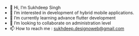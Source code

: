 - 👋 Hi, I’m Sukhdeep Singh
- 👀 I’m interested in development of hybrid mobile applications.
- 🌱 I’m currently learning advance flutter development
- 💞️ I’m looking to collaborate on administration level
- 📫 How to reach me : sukhdeep.designoweb@gmail.com

<!---
sukhi-23/sukhi-23 is a ✨ special ✨ repository because its `README.md` (this file) appears on your GitHub profile.
You can click the Preview link to take a look at your changes.
--->
